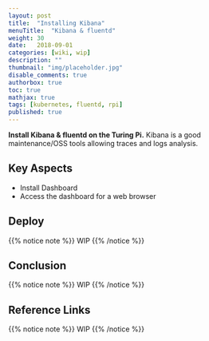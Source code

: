 ```yaml
---
layout: post
title:  "Installing Kibana"
menuTitle:  "Kibana & fluentd"
weight: 30
date:   2018-09-01
categories: [wiki, wip]
description: ""
thumbnail: "img/placeholder.jpg"
disable_comments: true
authorbox: true
toc: true
mathjax: true
tags: [kubernetes, fluentd, rpi]
published: true
---
```


**Install Kibana & fluentd on the Turing Pi.** Kibana is a good maintenance/OSS tools allowing traces and logs analysis.

<!--more-->

## Key Aspects

- Install Dashboard
- Access the dashboard for a web browser

## Deploy

{{% notice note %}}
WIP
{{% /notice %}}

## Conclusion

{{% notice note %}}
WIP
{{% /notice %}}

## Reference Links

{{% notice note %}}
WIP
{{% /notice %}}
